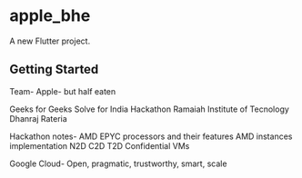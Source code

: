 # apple_bhe

A new Flutter project.

## Getting Started

Team- Apple- but half eaten

Geeks for Geeks
Solve for India Hackathon
Ramaiah Institute of Tecnology
Dhanraj Rateria

Hackathon notes-
AMD EPYC processors and their features
AMD instances implementation
N2D
C2D
T2D
Confidential VMs

Google Cloud- Open, pragmatic, trustworthy, smart, scale
